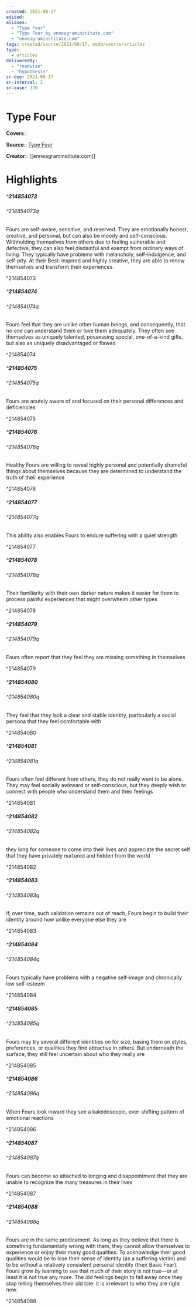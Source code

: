```yaml
---
created: 2021-08-17
edited:
aliases:
  - "Type Four"
  - "Type Four by enneagraminstitute.com"
  - "enneagraminstitute.com"
tags: created/source/2021/08/17, node/source/articles
type: 
  - articles
deliveredBy: 
  - "readwise"
  - "hypothesis"
sr-due: 2021-08-17
sr-interval: 2
sr-ease: 230
---
```

# Type Four

**Covers**:: 

**Source**:: [Type Four](https://www.enneagraminstitute.com/type-4)

**Creator**:: [[enneagraminstitute.com]]

# Highlights
##### ^214854073



###### ^214854073q

Fours are self-aware, sensitive, and reserved. They are emotionally honest, creative, and personal, but can also be moody and self-conscious. Withholding themselves from others due to feeling vulnerable and defective, they can also feel disdainful and exempt from ordinary ways of living. They typically have problems with melancholy, self-indulgence, and self-pity. At their Best: inspired and highly creative, they are able to renew themselves and transform their experiences. 

^214854073

##### ^214854074



###### ^214854074q

Fours feel that they are unlike other human beings, and consequently, that no one can understand them or love them adequately. They often see themselves as uniquely talented, possessing special, one-of-a-kind gifts, but also as uniquely disadvantaged or flawed. 

^214854074

##### ^214854075



###### ^214854075q

Fours are acutely aware of and focused on their personal differences and deficiencies 

^214854075

##### ^214854076



###### ^214854076q

Healthy Fours are willing to reveal highly personal and potentially shameful things about themselves because they are determined to understand the truth of their experience 

^214854076

##### ^214854077



###### ^214854077q

This ability also enables Fours to endure suffering with a quiet strength 

^214854077

##### ^214854078



###### ^214854078q

Their familiarity with their own darker nature makes it easier for them to process painful experiences that might overwhelm other types 

^214854078

##### ^214854079



###### ^214854079q

Fours often report that they feel they are missing something in themselves 

^214854079

##### ^214854080



###### ^214854080q

They feel that they lack a clear and stable identity, particularly a social persona that they feel comfortable with 

^214854080

##### ^214854081



###### ^214854081q

Fours often feel different from others, they do not really want to be alone. They may feel socially awkward or self-conscious, but they deeply wish to connect with people who understand them and their feelings 

^214854081

##### ^214854082



###### ^214854082q

they long for someone to come into their lives and appreciate the secret self that they have privately nurtured and hidden from the world 

^214854082

##### ^214854083



###### ^214854083q

If, over time, such validation remains out of reach, Fours begin to build their identity around how unlike everyone else they are 

^214854083

##### ^214854084



###### ^214854084q

Fours typically have problems with a negative self-image and chronically low self-esteem 

^214854084

##### ^214854085



###### ^214854085q

Fours may try several different identities on for size, basing them on styles, preferences, or qualities they find attractive in others. But underneath the surface, they still feel uncertain about who they really are 

^214854085

##### ^214854086



###### ^214854086q

When Fours look inward they see a kaleidoscopic, ever-shifting pattern of emotional reactions 

^214854086

##### ^214854087



###### ^214854087q

Fours can become so attached to longing and disappointment that they are unable to recognize the many treasures in their lives 

^214854087

##### ^214854088



###### ^214854088q

Fours are in the same predicament. As long as they believe that there is something fundamentally wrong with them, they cannot allow themselves to experience or enjoy their many good qualities. To acknowledge their good qualities would be to lose their sense of identity (as a suffering victim) and to be without a relatively consistent personal identity (their Basic Fear). Fours grow by learning to see that much of their story is not true—or at least it is not true any more. The old feelings begin to fall away once they stop telling themselves their old tale: it is irrelevant to who they are right now. 

^214854088

